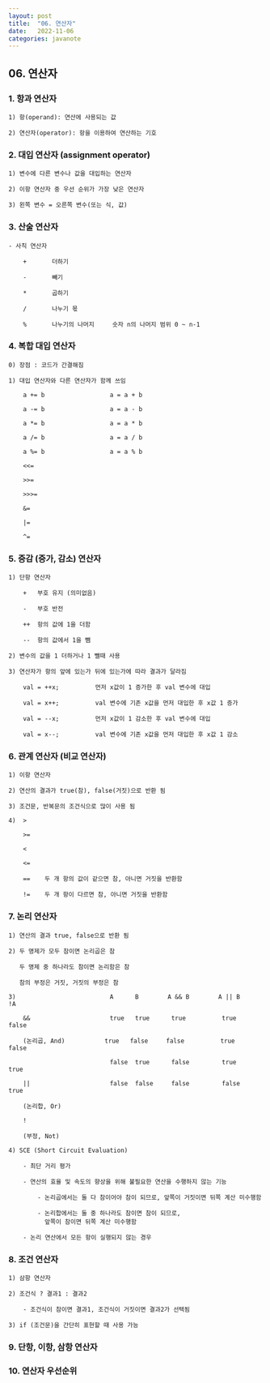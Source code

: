 ```yaml
---
layout: post
title:  "06. 연산자"
date:   2022-11-06
categories: javanote
---
```


## 06. 연산자

### 1. 항과 연산자

    1) 항(operand): 연산에 사용되는 값

    2) 연산자(operator): 항을 이용하여 연산하는 기호

### 2. 대입 연산자 (assignment operator)

    1) 변수에 다른 변수나 값을 대입하는 연산자

    2) 이항 연산자 중 우선 순위가 가장 낮은 연산자

    3) 왼쪽 변수 = 오른쪽 변수(또는 식, 값)

### 3. 산술 연산자

    - 사칙 연산자

        +       더하기

        -       빼기
        
        *       곱하기

        /       나누기 몫

        %       나누기의 나머지     숫자 n의 나머지 범위 0 ~ n-1

### 4. 복합 대입 연산자 

    0) 장점 : 코드가 간결해짐

    1) 대입 연산자와 다른 연산자가 함께 쓰임 

        a += b                  a = a + b 

        a -= b                  a = a - b 

        a *= b                  a = a * b 

        a /= b                  a = a / b 

        a %= b                  a = a % b 

        <<=

        >>=

        >>>=

        &=

        |=

        ^=

### 5. 증감 (증가, 감소) 연산자

    1) 단항 연산자 

        +   부호 유지 (의미없음)

        -   부호 반전 

        ++  항의 값에 1을 더함

        --  항의 값에서 1을 뺌

    2) 변수의 값을 1 더하거나 1 뺄때 사용 

    3) 연산자가 항의 앞에 있는가 뒤에 있는가에 따라 결과가 달라짐 

        val = ++x;          먼저 x값이 1 증가한 후 val 변수에 대입  

        val = x++;          val 변수에 기존 x값을 먼저 대입한 후 x값 1 증가

        val = --x;          먼저 x값이 1 감소한 후 val 변수에 대입  

        val = x--;          val 변수에 기존 x값을 먼저 대입한 후 x값 1 감소   

### 6. 관계 연산자 (비교 연산자)

    1) 이항 연산자        

    2) 연산의 결과가 true(참), false(거짓)으로 반환 됨

    3) 조건문, 반복문의 조건식으로 많이 사용 됨 

    4)  >

        >=

        <

        <=

        ==    두 개 항의 값이 같으면 참, 아니면 거짓을 반환함

        !=    두 개 항이 다르면 참, 아니면 거짓을 반환함

### 7. 논리 연산자 

    1) 연산의 결과 true, false으로 반환 됨

    2) 두 명제가 모두 참이면 논리곱은 참

       두 명제 중 하나라도 참이면 논리함은 참

       참의 부정은 거짓, 거짓의 부정은 참

    3)                          A      B        A && B        A || B         !A

        &&                      true   true      true          true          false 

        (논리곱, And)           true   false     false          true          false

                                false  true      false         true           true

        ||                      false  false     false         false          true

        (논리합, Or)

        !

        (부정, Not)

    4) SCE (Short Circuit Evaluation)  

        - 최단 거리 평가 

        - 연산의 효율 및 속도의 향상을 위해 불필요한 연산을 수행하지 않는 기능  

            - 논리곱에서는 둘 다 참이어야 참이 되므로, 앞쪽이 거짓이면 뒤쪽 계산 미수행함

            - 논리합에서는 둘 중 하나라도 참이면 참이 되므로, 
              앞쪽이 참이면 뒤쪽 계산 미수행함   

        - 논리 연산에서 모든 항이 실행되지 않는 경우 

### 8. 조건 연산자 

    1) 삼항 연산자 

    2) 조건식 ? 결과1 : 결과2

        - 조건식이 참이면 결과1, 조건식이 거짓이면 결과2가 선택됨

    3) if (조건문)을 간단히 표현할 때 사용 가능

### 9. 단항, 이항, 삼항 연산자 

### 10. 연산자 우선순위 
                    